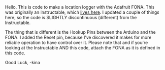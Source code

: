 Hello. 
This is code to make a location logger with the Adafruit FONA. This was originally an Instructable, which [lives here](http://www.instructables.com/id/How-to-make-a-Mobile-Cellular-Location-Logger-with/). I updated a couple of things here, so the code is SLIGHTLY discontinuous (different) from the Instructable. 

The thing that is different is the Hookup Pins between the Arduino and the FONA. I added the Reset pin, because I've discovered it makes for more reliable operation to have control over it. Please note that and if you're looking at the Instructable AND this code, attach the FONA as it is defined in this code. 

Good Luck,
-kina